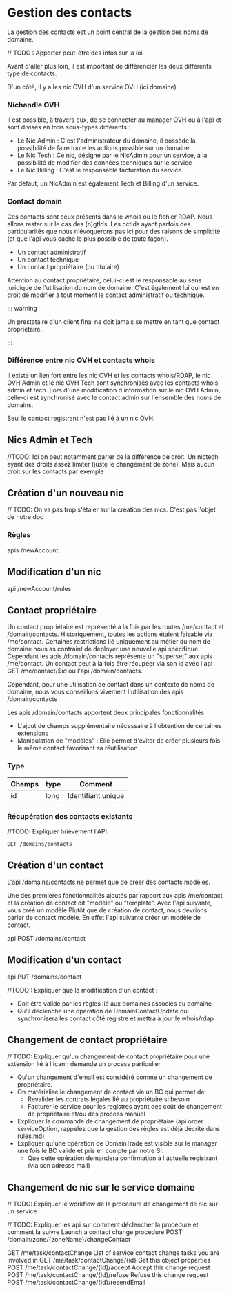 # Gestion des contacts

La gestion des contacts est un point central de la gestion des noms de domaine. 

// TODO : Apporter peut-être des infos sur la loi

Avant d'aller plus loin, il est important de différencier les deux différents type de contacts.

D'un côté, il y a les *nic* OVH d'un service OVH (ici domaine). 

### Nichandle OVH

Il est possible, à travers eux, de se connecter au manager OVH ou à l'api et sont divisés en trois sous-types différents :

- Le Nic Admin : C'est l'administrateur du domaine, il possède la possibilité de faire toute les actions possible sur un domaine
- Le Nic Tech : Ce nic, désigné par le NicAdmin pour un service, a la possibilité de modifier des données techniques sur le service
- Le Nic Billing : C'est le responsable facturation du service.  

Par défaut, un NicAdmin est également Tech et Billing d'un service.


### Contact domain

Ces contacts sont ceux présents dans le whois ou le fichier RDAP.
Nous allons rester sur le cas des (n)gtlds. Les cctlds ayant parfois des particularités que nous n'évoquerons pas ici pour des raisons de simplicité (et que l'api vous cache le plus possible de toute façon).


- Un contact administratif
- Un contact technique
- Un contact propriétaire (ou titulaire)

Attention au contact propriétaire, celui-ci est le responsable au sens juridique de l'utilisation du nom de domaine. C'est également lui qui est en droit de modifier à tout moment le contact administratif ou technique.

::: warning 

Un prestataire d'un client final ne doit jamais se mettre en tant que contact propriétaire.

:::

### Différence entre nic OVH et contacts whois

Il existe un lien fort entre les nic OVH et les contacts whois/RDAP, le nic OVH Admin et le nic OVH Tech sont synchronisés avec les contacts whois admin et tech. Lors d'une modification d'information sur le nic OVH Admin, celle-ci est synchronisé avec le contact admin sur l'ensemble des noms de domains.

Seul le contact registrant n'est pas lié à un nic OVH.


## Nics Admin et Tech

//TODO: Ici on peut notamment parler de la différence de droit. Un nictech ayant des droits assez limiter (juste le changement de zone). Mais aucun droit sur les contacts par exemple
## Création d'un nouveau nic

// TODO: On va pas trop s'étaler sur la création des nics. C'est pas l'objet de notre doc
### Règles

apis /newAccount

## Modification d'un nic

api /newAccount/rules

## Contact propriétaire

Un contact propriétaire est représenté à la fois par les routes /me/contact et /domain/contacts.
Historiquement, toutes les actions étaient faisable via /me/contact. Certaines restrictions lié uniquement au métier du nom de domaine nous as contraint de déployer une nouvelle api spécifique. Cependant les apis /domain/contacts représente un "superset" aux apis /me/contact. 
Un contact peut à la fois être récupéer via son id avec l'api GET /me/contact/$id ou l'api /domain/contacts.

Cependant, pour une utilisation de contact dans un contexte de noms de domaine, nous vous conseillons vivement l'utilisation des apis /domain/contacts

Les apis /domain/contacts apportent deux principales fonctionnalités

- L'ajout de champs supplémentaire nécessaire à l'obtention de certaines extensions
- Manipulation de "modèles" : Elle permet d'éviter de créer plusieurs fois le même contact favorisant sa réutilisation


### Type

| Champs            | type               | Comment                                                   |
|-------------------|--------------------|-----------------------------------------------------------|
| id | long | Identifiant unique                       |

### Récupération des contacts existants

//TODO: Expliquer brièvement l'API.

`GET /domains/contacts`

## Création d'un contact

L'api /domains/contacts ne permet que de créer des contacts modèles. 

Une des premières fonctionnalités ajoutés par rapport aux apis /me/contact et la création de contact dit "modèle" ou "template".
Avec l'api suivante, vous créé un modèle
Plutôt que de création de contact, nous devrions parler de contact modèle. En effet l'api suivante créer un modèle de contact. 

api POST /domains/contact

## Modification d'un contact

api PUT /domains/contact

//TODO : Expliquer que la modification d'un contact : 
- Doit être validé par les règles lié aux domaines associés au domaine
- Qu'il déclenche une operation de DomainContactUpdate qui synchronisera les contact côté registre et mettra à jour le whois/rdap
## Changement de contact propriétaire

// TODO: Expliquer qu'un changement de contact propriétaire pour une extension lié à l'icann demande un process particulier.
- Qu'un changement d'email est considéré comme un changement de propriétaire.
- On matérialise le changement de contact via un BC qui permet de:
    - Revalider les contrats légales lié au propriétaire si besoin
    - Facturer le service pour les registres ayant des coût de changement de propriétaire et/ou des process manuel
- Expliquer la commande de changement de propriétaire (api order serviceOption, rappelez que la gestion des règles est déjà décrite dans rules.md)
- Expliquer qu'une opération de DomainTrade est visible sur le manager une fois le BC validé et pris en compte par notre SI.
  - Que cette opération demandera confirmation à l'actuelle registrant (via son adresse mail)

## Changement de nic sur le service domaine

// TODO: Expliquer le workflow de la procédure de changement de nic sur un service


// TODO: Expliquer les api sur comment déclencher la procédure et comment la suivre
Launch a contact change procedure
POST /domain/zone/{zoneName}/changeContact


GET /me/task/contactChange
List of service contact change tasks you are involved in
GET /me/task/contactChange/{id}
Get this object properties
POST /me/task/contactChange/{id}/accept
Accept this change request
POST /me/task/contactChange/{id}/refuse
Refuse this change request
POST /me/task/contactChange/{id}/resendEmail